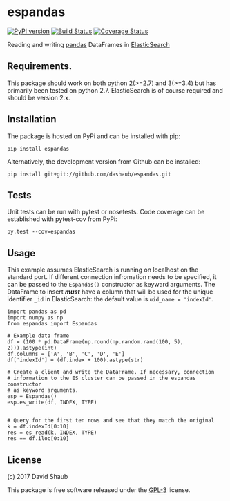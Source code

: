 # espandas
[![PyPI version](https://badge.fury.io/py/espandas.svg)](https://badge.fury.io/py/espandas)
[![Build Status](https://travis-ci.org/dashaub/espandas.svg?branch=master)](https://travis-ci.org/dashaub/espandas)
[![Coverage Status](https://coveralls.io/repos/github/dashaub/espandas/badge.svg?branch=master)](https://coveralls.io/github/dashaub/espandas?branch=master)

Reading and writing [pandas](http://pandas.pydata.org/) DataFrames in [ElasticSearch](https://www.elastic.co/)

## Requirements.
This package should work on both python 2(>=2.7) and 3(>=3.4) but has primarily been tested on python 2.7. ElasticSearch is of course required and should be version 2.x.

## Installation
The package is hosted on PyPi and can be installed with pip:
```
pip install espandas
```
Alternatively, the development version from Github can be installed:
```
pip install git+git://github.com/dashaub/espandas.git
```

## Tests
Unit tests can be run with pytest or nosetests. Code coverage can be established with pytest-cov from PyPi:
```
py.test --cov=espandas
```

## Usage
This example assumes ElasticSearch is running on localhost on the standard port. If different connection infromation needs to be specified, it can be passed to the `Espandas()` constructor as keyward arguments. The DataFrame to insert ***must*** have a column that will be used for the unique identifier `_id` in ElasticSearch: the default value is `uid_name = 'indexId'`.
```
import pandas as pd
import numpy as np
from espandas import Espandas

# Example data frame
df = (100 * pd.DataFrame(np.round(np.random.rand(100, 5), 2))).astype(int)
df.columns = ['A', 'B', 'C', 'D', 'E']
df['indexId'] = (df.index + 100).astype(str)

# Create a client and write the DataFrame. If necessary, connection
# information to the ES cluster can be passed in the espandas constructor
# as keyword arguments.
esp = Espandas()
esp.es_write(df, INDEX, TYPE)


# Query for the first ten rows and see that they match the original
k = df.indexId[0:10]
res = es_read(k, INDEX, TYPE)
res == df.iloc[0:10]
```

## License
(c) 2017 David Shaub

This package is free software released under the [GPL-3](http://www.gnu.org/licenses/gpl-3.0.en.html) license.
